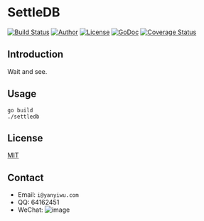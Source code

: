 # SettleDB

[![Build Status](https://travis-ci.org/yanyiwu/settledb.png?branch=master)](https://travis-ci.org/yanyiwu/settledb) 
[![Author](https://img.shields.io/badge/author-@yanyiwu-blue.svg?style=flat)](http://yanyiwu.com/) 
[![License](https://img.shields.io/badge/license-MIT-yellow.svg?style=flat)](http://yanyiwu.mit-license.org)
[![GoDoc](https://godoc.org/github.com/yanyiwu/?status.svg)](https://godoc.org/github.com/yanyiwu/settledb)
[![Coverage Status](https://coveralls.io/repos/yanyiwu/settledb/badge.svg?branch=master&service=github)](https://coveralls.io/github/yanyiwu/settledb?branch=master)

## Introduction

Wait and see.

## Usage

```
go build
./settledb
```

## License

[MIT](http://yanyiwu.mit-license.org)

## Contact

+ Email: `i@yanyiwu.com`
+ QQ: 64162451
+ WeChat: ![image](http://7viirv.com1.z0.glb.clouddn.com/5a7d1b5c0d_yanyiwu_personal_qrcodes.jpg)
